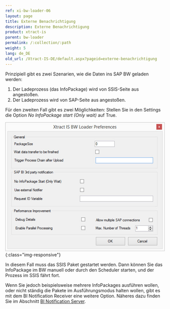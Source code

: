 ```yaml
---
ref: xi-bw-loader-06
layout: page
title: Externe Benachrichtigung
description: Externe Benachrichtigung
product: xtract-is
parent: bw-loader
permalink: /:collection/:path
weight: 5
lang: de_DE
old_url: /Xtract-IS-DE/default.aspx?pageid=externe-benachrichtigung
---
```


Prinzipiell gibt es zwei Szenarien, wie die Daten ins SAP BW geladen werden:

1. Der Ladeprozess (das InfoPackage) wird von SSIS-Seite aus angestoßen.
2. Der Ladeprozess wird von SAP-Seite aus angestoßen.

Für den zweiten Fall gibt es zwei Möglichkeiten: Stellen Sie in den Settings die Option *No InfoPackage start (Only wait)* auf True. 

![XIS_BWL_Settings](/img/content/XIS_BWL_Settings.png){:class="img-responsive"}

In diesem Fall muss das SSIS Paket gestartet werden. Dann können Sie das InfoPackage im BW manuell oder durch den Scheduler starten, und der Prozess im SSIS fährt fort.

Wenn Sie jedoch beispielsweise mehrere InfoPackages ausführen wollen, oder nicht ständig die Pakete im Ausführungsmodus halten wollen, gibt es mit dem BI Notification Receiver eine weitere Option. Näheres dazu finden Sie im Abschnitt [BI Notification Server](../bi-notification-server).

